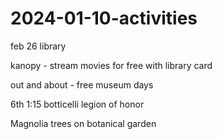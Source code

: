 # 2024-01-10-activities

feb 26 library

kanopy - stream movies for free with library card


out and about - free museum days

6th 1:15 botticelli legion of honor

Magnolia trees on botanical garden


